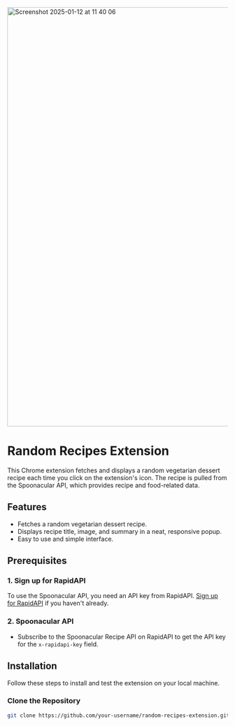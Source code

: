 
<img width="960" alt="Screenshot 2025-01-12 at 11 40 06" src="https://github.com/user-attachments/assets/72bd56a8-c834-4837-b975-dd0946c8a955" />

# Random Recipes Extension

This Chrome extension fetches and displays a random vegetarian dessert recipe each time you click on the extension's icon. The recipe is pulled from the Spoonacular API, which provides recipe and food-related data.

## Features

- Fetches a random vegetarian dessert recipe.
- Displays recipe title, image, and summary in a neat, responsive popup.
- Easy to use and simple interface.

## Prerequisites

### 1. **Sign up for RapidAPI**

To use the Spoonacular API, you need an API key from RapidAPI. [Sign up for RapidAPI](https://rapidapi.com/) if you haven't already.

### 2. **Spoonacular API**

- Subscribe to the Spoonacular Recipe API on RapidAPI to get the API key for the `x-rapidapi-key` field.

## Installation

Follow these steps to install and test the extension on your local machine.

### Clone the Repository

```bash
git clone https://github.com/your-username/random-recipes-extension.git
